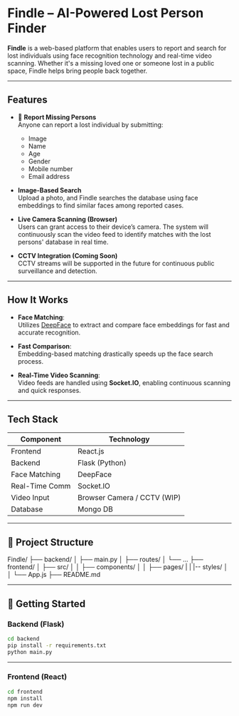 #  Findle – AI-Powered Lost Person Finder

**Findle** is a web-based platform that enables users to report and search for lost individuals using face recognition technology and real-time video scanning. Whether it's a missing loved one or someone lost in a public space, Findle helps bring people back together.

---

##  Features

- 📝 **Report Missing Persons**  
  Anyone can report a lost individual by submitting:
  - Image  
  - Name  
  - Age  
  - Gender  
  - Mobile number  
  - Email address  

- **Image-Based Search**  
  Upload a photo, and Findle searches the database using face embeddings to find similar faces among reported cases.

- **Live Camera Scanning (Browser)**  
  Users can grant access to their device’s camera. The system will continuously scan the video feed to identify matches with the lost persons' database in real time.

- **CCTV Integration (Coming Soon)**  
  CCTV streams will be supported in the future for continuous public surveillance and detection.

---

## How It Works

- **Face Matching**:  
  Utilizes [DeepFace](https://github.com/serengil/deepface) to extract and compare face embeddings for fast and accurate recognition.

- **Fast Comparison**:  
  Embedding-based matching drastically speeds up the face search process.

- **Real-Time Video Scanning**:  
  Video feeds are handled using **Socket.IO**, enabling continuous scanning and quick responses.

---

## Tech Stack

| Component      | Technology         |
|----------------|--------------------|
| Frontend       | React.js           |
| Backend        | Flask (Python)     |
| Face Matching  | DeepFace           |
| Real-Time Comm | Socket.IO          |
| Video Input    | Browser Camera / CCTV (WIP) |
| Database       | Mongo DB |

---

## 📂 Project Structure

Findle/
├── backend/
│ ├── main.py
│ ├── routes/
│ └── ...
├── frontend/
│ ├── src/
│ │ ├── components/
│ │ ├── pages/
| | |-- styles/
│ │ └── App.js
├── README.md


---

## 🚀 Getting Started

### Backend (Flask)

```bash
cd backend
pip install -r requirements.txt
python main.py
````

---
### Frontend (React)

```bash
cd frontend
npm install
npm run dev
````
